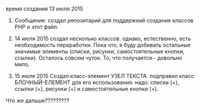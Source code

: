 ﻿время создания
13 июля 2015

1. Сообщение:
создал репозитарий для поддержкий создания классов PHP и этот файл.

2. 14 июля 2015
создал несколько классов.
однако, естественно, есть необходимость переработки.
Пока что, я буду добивать остальные значимые элементы 
(списки, рисунки, самостоятельные кнопки, ссылки).
Осталось совсем чуток.
То, что получается - довольно мило.

3. 15 июля 2015
Создал класс-элемент УЗЕЛ ТЕКСТА.
подправил класс БЛОЧНЫЙ-ЕЛЕМЕНТ для его использования.
надо:
списки (+),
ссылки (+),
рисунки (+) и самостоятельные кнопки (+).

Что же дальше?????????

